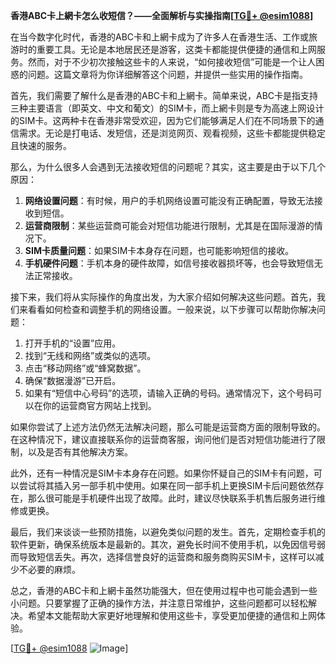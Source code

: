 **香港ABC卡上網卡怎么收短信？——全面解析与实操指南[[TG💪+ @esim1088](https://t.me/s/esim1088)]**

在当今数字化时代，香港的ABC卡和上網卡成为了许多人在香港生活、工作或旅游时的重要工具。无论是本地居民还是游客，这类卡都能提供便捷的通信和上网服务。然而，对于不少初次接触这些卡的人来说，“如何接收短信”可能是一个让人困惑的问题。这篇文章将为你详细解答这个问题，并提供一些实用的操作指南。

首先，我们需要了解什么是香港的ABC卡和上網卡。简单来说，ABC卡是指支持三种主要语言（即英文、中文和葡文）的SIM卡，而上網卡则是专为高速上网设计的SIM卡。这两种卡在香港非常受欢迎，因为它们能够满足人们在不同场景下的通信需求。无论是打电话、发短信，还是浏览网页、观看视频，这些卡都能提供稳定且快速的服务。

那么，为什么很多人会遇到无法接收短信的问题呢？其实，这主要是由于以下几个原因：

1. **网络设置问题**：有时候，用户的手机网络设置可能没有正确配置，导致无法接收到短信。
2. **运营商限制**：某些运营商可能会对短信功能进行限制，尤其是在国际漫游的情况下。
3. **SIM卡质量问题**：如果SIM卡本身存在问题，也可能影响短信的接收。
4. **手机硬件问题**：手机本身的硬件故障，如信号接收器损坏等，也会导致短信无法正常接收。

接下来，我们将从实际操作的角度出发，为大家介绍如何解决这些问题。首先，我们来看看如何检查和调整手机的网络设置。一般来说，以下步骤可以帮助你解决问题：

1. 打开手机的“设置”应用。
2. 找到“无线和网络”或类似的选项。
3. 点击“移动网络”或“蜂窝数据”。
4. 确保“数据漫游”已开启。
5. 如果有“短信中心号码”的选项，请输入正确的号码。通常情况下，这个号码可以在你的运营商官方网站上找到。

如果你尝试了上述方法仍然无法解决问题，那么可能是运营商方面的限制导致的。在这种情况下，建议直接联系你的运营商客服，询问他们是否对短信功能进行了限制，以及是否有其他解决方案。

此外，还有一种情况是SIM卡本身存在问题。如果你怀疑自己的SIM卡有问题，可以尝试将其插入另一部手机中使用。如果在同一部手机上更换SIM卡后问题依然存在，那么很可能是手机硬件出现了故障。此时，建议尽快联系手机售后服务进行维修或更换。

最后，我们来谈谈一些预防措施，以避免类似问题的发生。首先，定期检查手机的软件更新，确保系统版本是最新的。其次，避免长时间不使用手机，以免因信号弱而导致短信丢失。再次，选择信誉良好的运营商和服务商购买SIM卡，这样可以减少不必要的麻烦。

总之，香港的ABC卡和上網卡虽然功能强大，但在使用过程中也可能会遇到一些小问题。只要掌握了正确的操作方法，并注意日常维护，这些问题都可以轻松解决。希望本文能帮助大家更好地理解和使用这些卡，享受更加便捷的通信和上网体验。

[[TG💪+ @esim1088](https://t.me/s/esim1088) ![Image](https://i.postimg.cc/4NQfJmqS/Snipaste-2025-05-13-00-14-12.png)]